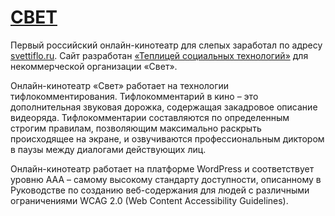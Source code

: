 # [СВЕТ](http://svettiflo.ru/) #

Первый российский онлайн-кинотеатр для слепых заработал по адресу [svettiflo.ru](http://svettiflo.ru/). Сайт разработан [«Теплицей социальных технологий»](http://te-st.ru) для некоммерческой организации «Свет».

Онлайн-кинотеатр «Свет» работает на технологии тифлокомментирования. Тифлокомментарий в кино – это дополнительная звуковая дорожка, содержащая закадровое описание видеоряда. Тифлокомментарии составляются по определенным строгим правилам, позволяющим максимально раскрыть происходящее на экране, и озвучиваются профессиональным диктором в паузы между диалогами действующих лиц.

Онлайн-кинотеатр работает на платформе WordPress и соответствует уровню ААА – самому высокому стандарту доступности, описанному в Руководстве по созданию веб-содержания для людей с различными ограничениями WCAG 2.0 (Web Content Accessibility Guidelines).

